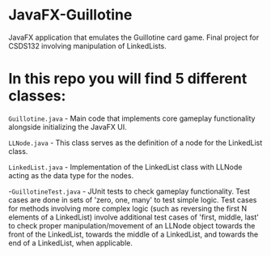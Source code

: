 # JavaFX-Guillotine
JavaFX application that emulates the Guillotine card game. Final project for CSDS132 involving manipulation of LinkedLists.

# In this repo you will find 5 different classes:
`Guillotine.java` - Main code that implements core gameplay functionality alongside initializing the JavaFX UI.

`LLNode.java` - This class serves as the definition of a node for the LinkedList class.

`LinkedList.java` - Implementation of the LinkedList class with LLNode acting as the data type for the nodes.

-`GuillotineTest.java` - JUnit tests to check gameplay functionality. Test cases are done in sets of 'zero, one, many' to test simple logic. Test cases for methods involving more complex logic (such as reversing the first N elements of a LinkedList) involve additional test cases of 'first, middle, last' to check proper manipulation/movement of an LLNode object towards the front of the LinkedList, towards the middle of a LinkedList, and towards the end of a LinkedList, when applicable.

